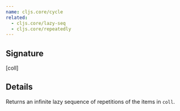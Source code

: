 ```yaml
---
name: cljs.core/cycle
related:
  - cljs.core/lazy-seq
  - cljs.core/repeatedly
---
```


## Signature
[coll]


## Details

Returns an infinite lazy sequence of repetitions of the items in `coll`.
